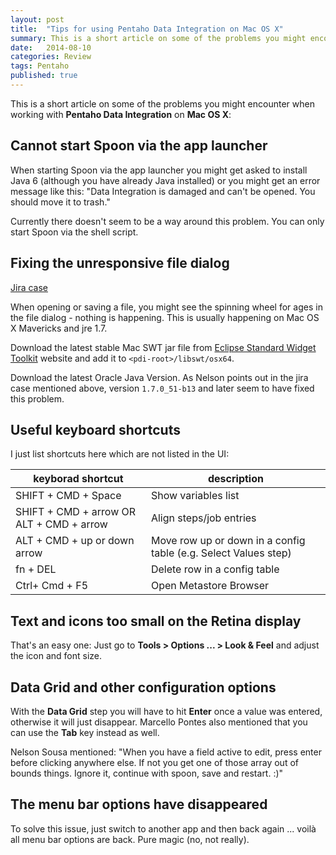 ```yaml
---
layout: post
title:  "Tips for using Pentaho Data Integration on Mac OS X"
summary: This is a short article on some of the problems you might encounter when working with Pentaho Data Integration on Mac OS X
date:   2014-08-10
categories: Review
tags: Pentaho
published: true
---
```


This is a short article on some of the problems you might encounter when working with **Pentaho Data Integration** on **Mac OS X**:

## Cannot start Spoon via the app launcher

When starting Spoon via the app launcher you might get asked to install Java 6 (although you have already Java installed) or you might get an error message like this: "Data Integration is damaged and can't be opened. You should move it to trash."

Currently there doesn't seem to be a way around this problem. You can only start Spoon via the shell script.

## Fixing the unresponsive file dialog

[Jira case](http://jira.pentaho.com/browse/PDI-12824)

When opening or saving a file, you might see the spinning wheel for ages in the file dialog - nothing is happening. This is usually happening on Mac OS X Mavericks and jre 1.7.

Download the latest stable Mac SWT jar file from [Eclipse Standard Widget Toolkit](http://www.eclipse.org/swt/) website and add it to `<pdi-root>/libswt/osx64`.

Download the latest Oracle Java Version. As Nelson points out in the jira case mentioned above, version `1.7.0_51-b13` and later seem to have fixed this problem.

## Useful keyboard shortcuts

I just list shortcuts here which are not listed in the UI:

keyborad shortcut | description
------------------|------------
SHIFT + CMD + Space | Show variables list
SHIFT + CMD + arrow OR ALT + CMD + arrow | Align steps/job entries
ALT + CMD + up or down arrow | Move row up or down in a config table (e.g. Select Values step)
fn + DEL | Delete row in a config table
Ctrl+ Cmd + F5 | Open Metastore Browser

## Text and icons too small on the Retina display

That's an easy one: Just go to **Tools > Options ... > Look & Feel** and adjust the icon and font size.

## Data Grid and other configuration options

With the **Data Grid** step you will have to hit **Enter** once a value was entered, otherwise it will just disappear. Marcello Pontes also mentioned that you can use the **Tab** key instead as well.

Nelson Sousa mentioned: "When you have a field active to edit, press enter before clicking anywhere else. If not you get one of those array out of bounds things. Ignore it, continue with spoon, save and restart. :)"

## The menu bar options have disappeared

To solve this issue, just switch to another app and then back again ... voilà all menu bar options are back. Pure magic (no, not really).

